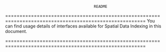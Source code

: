 											README
=======================================================================================================
You can find usage details of interfaces available for Spatial Data Indexing in this document.




=======================================================================================================

